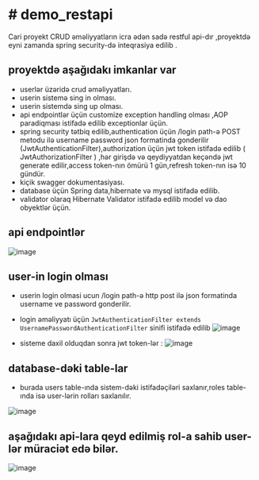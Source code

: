 # # demo_restapi
Cari proyekt CRUD əməliyyatların icra ədən sadə restful api-dır ,proyektdə eyni zamanda spring security-də inteqrasiya edilib .

## proyektdə aşağıdakı imkanlar var 

- userlər üzəridə crud əməliyyatları.
- userin sistemə sing in olması.
- userin sistemdə sing up olması.
- api endpointlər üçün customize exception handling olması ,AOP paradiqması istifadə edilib exceptionlar üçün.
- spring security tətbiq edilib,authentication üçün /login path-ə POST metodu ilə username password json formatinda gonderilir (JwtAuthenticationFilter),authorization üçün jwt token istifadə edilib ( JwtAuthorizationFilter ) ,hər girişdə və qeydiyyatdan keçəndə jwt generate edilir,access token-nın ömürü 1 gün,refresh token-nın isə 10 gündür.
- kiçik swagger dokumentasiyası.
- database üçün Spring data,hibernate və mysql istifadə edilib.
- validator olaraq Hibernate Validator istifadə edilib model və dao obyektlər üçün.

## api endpointlər
![image](https://user-images.githubusercontent.com/80002048/198831905-c86c97d7-5aa5-41ad-84ea-110e91abd684.png)

## user-in login olması
- userin login olmasi ucun  /login  path-ə  http post ilə json formatinda username ve password gonderilir.
- login əməliyyatı üçün ```JwtAuthenticationFilter extends UsernamePasswordAuthenticationFilter``` sinifi istifadə edilib
![image](https://user-images.githubusercontent.com/80002048/198831725-04bd23bb-dd9a-4e62-bf1e-482355f8bb9c.png)

 - sisteme daxil olduqdan sonra jwt token-lər :
 ![image](https://user-images.githubusercontent.com/80002048/198832286-8e8b3b01-2181-4a77-ba19-947fa104770f.png)



## database-dəki table-lar
- burada users table-ında sistem-dəki istifadəçiləri saxlanır,roles table-ında isə user-lərin rolları saxlanılır.

![image](https://user-images.githubusercontent.com/80002048/198362795-0d259e82-d860-4fc4-ab39-be7978ab7fbd.png)

## aşağıdakı api-lara qeyd edilmiş rol-a sahib user-lər müraciət edə bilər.
![image](https://user-images.githubusercontent.com/80002048/198831431-d47635fb-f202-4988-8f9b-c79d3d66f3d0.png)




 

